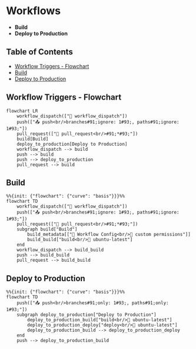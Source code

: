 # Workflows

- **Build**
- **Deploy to Production**

## Table of Contents

- [Workflow Triggers - Flowchart](#workflow-triggers---flowchart)
- [Build](#build)
- [Deploy to Production](#deploy-to-production)

## Workflow Triggers - Flowchart

```mermaid
flowchart LR
    workflow_dispatch(["👤 workflow_dispatch"])
    push(["📤 push<br/>branches#91;ignore: 1#93;, paths#91;ignore: 1#93;"])
    pull_request(["🔀 pull_request<br/>#91;*#93;"])
    build[Build]
    deploy_to_production[Deploy to Production]
    workflow_dispatch --> build
    push --> build
    push --> deploy_to_production
    pull_request --> build
```

## Build

```mermaid
%%{init: {"flowchart": {"curve": "basis"}}}%%
flowchart TD
    workflow_dispatch(["👤 workflow_dispatch"])
    push(["📤 push<br/>branches#91;ignore: 1#93;, paths#91;ignore: 1#93;"])
    pull_request(["🔀 pull_request<br/>#91;*#93;"])
    subgraph build["Build"]
        build_metadata[["🔧 Workflow Config<br/>🔐 custom permissions"]]
        build_build["build<br/>🐧 ubuntu-latest"]
    end
    workflow_dispatch --> build_build
    push --> build_build
    pull_request --> build_build
```

## Deploy to Production

```mermaid
%%{init: {"flowchart": {"curve": "basis"}}}%%
flowchart TD
    push(["📤 push<br/>branches#91;only: 1#93;, paths#91;only: 1#93;"])
    subgraph deploy_to_production["Deploy to Production"]
        deploy_to_production_build["build<br/>🐧 ubuntu-latest"]
        deploy_to_production_deploy["deploy<br/>🐧 ubuntu-latest"]
        deploy_to_production_build --> deploy_to_production_deploy
    end
    push --> deploy_to_production_build
```